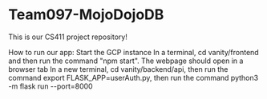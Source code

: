 # Team097-MojoDojoDB
This is our CS411 project repository!

How to run our app:
Start the GCP instance
In a terminal, cd vanity/frontend and then run the command "npm start". The webpage should open in a browser tab
In a new terminal, cd vanity/backend/api, then run the command export FLASK_APP=userAuth.py, then run the command python3 -m flask run --port=8000 

